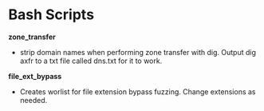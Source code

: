# Bash Scripts

**zone_transfer**  
- strip domain names when performing zone transfer with dig. Output dig axfr to a txt file called dns.txt for it to work.


**file_ext_bypass**
- Creates worlist for file extension bypass fuzzing. Change extensions as needed.
